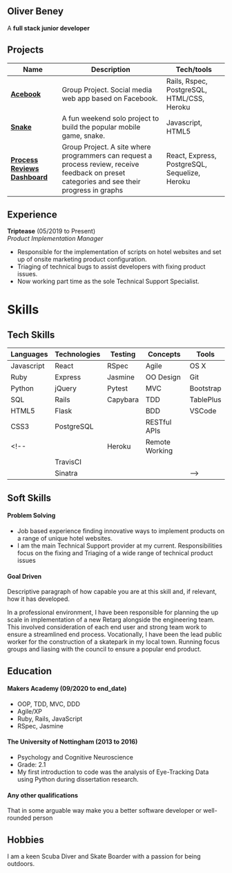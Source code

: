 ## Oliver Beney
A **full stack junior developer** 


## Projects

| Name                         | Description       | Tech/tools        |
| ---------------------------- | ----------------- | ----------------- |
| **[Acebook](https://github.com/obean/acebook-team-rex)**                | Group Project. Social media web app based on Facebook.  | Rails, Rspec, PostgreSQL, HTML/CSS, Heroku |
| **[Snake](https://github.com/obean/Snake)** | A fun weekend solo project to build the popular mobile game, snake. | Javascript, HTML5|
| **[Process Reviews Dashboard](https://github.com/obean/ProcessReviewSite)**| Group Project. A site where programmers can request a process review, receive feedback on preset categories and see their progress in graphs | React, Express, PostgreSQL, Sequelize, Heroku |

## Experience

**Triptease** (05/2019 to Present)  
_Product Implementation Manager_

- Responsible for the implementation of scripts on hotel websites and set up of onsite marketing product configuration.
- Triaging of technical bugs to assist developers with fixing product issues. 
- Now working part time as the sole Technical Support Specialist.



# Skills

## Tech Skills
| Languages | Technologies | Testing | Concepts | Tools |
| --------- | ------------ | ------- | -------- | ----- |
| Javascript | React | RSpec | Agile | OS X |
| Ruby | Express | Jasmine | OO Design | Git |
| Python | jQuery | Pytest | MVC | Bootstrap |
| SQL | Rails | Capybara | TDD | TablePlus |
| HTML5 | Flask | | BDD  | VSCode |
| CSS3 | PostgreSQL | | RESTful APIs |
<!-- | | Heroku | Remote Working | |
| | TravisCI | | |
| | Sinatra | | | -->

## Soft Skills

#### Problem Solving

- Job based experience finding innovative ways to implement products on a range of unique hotel websites.
- I am the main Technical Support provider at my current. Responsibilities focus on the fixing and Triaging of a wide range of technical product issues


#### Goal Driven 

Descriptive paragraph of how capable you are at this skill and, if relevant, how it has developed.

In a professional environment, I have been responsible for planning the up scale in implementation of a new Retarg alongside the engineering team. This involved consideration of each end user and strong team work to ensure a streamlined end process. Vocationally, I have been the lead public worker for the construction of a skatepark in my local town. Running focus groups and liasing with the council to ensure a popular end product.

## Education

#### Makers Academy (09/2020 to end_date)

- OOP, TDD, MVC, DDD
- Agile/XP
- Ruby, Rails, JavaScript
- RSpec, Jasmine

#### The University of Nottingham (2013 to 2016)

- Psychology and Cognitive Neuroscience
- Grade: 2.1
- My first introduction to code was the analysis of Eye-Tracking Data using Python during dissertation research.

#### Any other qualifications

That in some arguable way make you a better software developer or well-rounded person

## Hobbies

I am a keen Scuba Diver and Skate Boarder with a passion for being outdoors.
